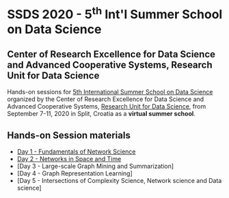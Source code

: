 # SSDS 2020  - 5<sup>th</sup> Int'l Summer School on Data Science

## Center of Research Excellence for Data Science and Advanced Cooperative Systems, Research Unit for Data Science

Hands-on sessions for [5th International Summer School on Data Science](https://sites.google.com/view/ssdatascience2020) organized by the Center of Research Excellence for Data Science and Advanced Cooperative Systems, [Research Unit for Data Science](https://across-datascience.zci.hr/en/zci), from September 7-11, 2020 in Split, Croatia as a **virtual summer school**.

## Hands-on Session materials

* [Day 1 - Fundamentals of Network Science](https://github.com/SSDS-Croatia/SSDS-2020)
* [Day 2 - Networks in Space and Time]()
* [Day 3 - Large-scale Graph Mining and Summarization]
* [Day 4 - Graph Representation Learning]
* [Day 5 - Intersections of Complexity Science, Network science and Data science]

